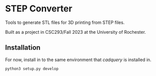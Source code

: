 # STEP Converter

Tools to generate STL files for 3D printing from STEP files.

Built as a project in CSC293/Fall 2023 at the University of Rochester.

## Installation

For now, install in to the same environment that _cadquery_ is installed in.

```
python3 setup.py develop
```

